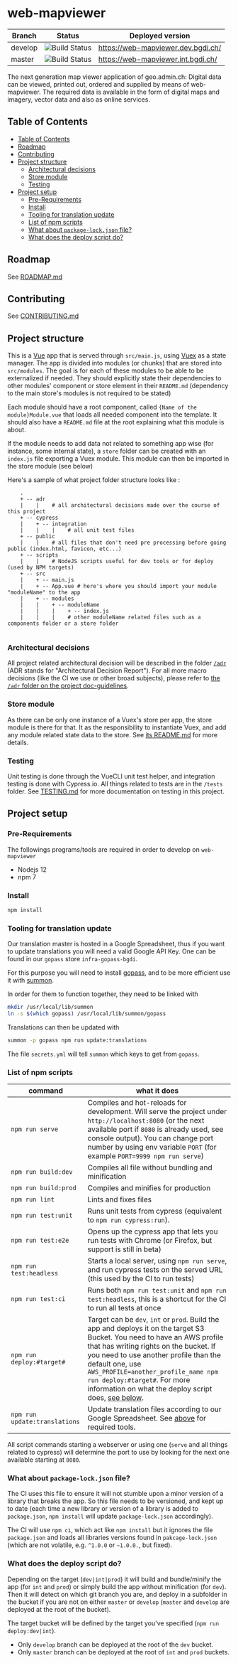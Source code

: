 # web-mapviewer

| Branch  | Status                                                                                                                                                                                                                                                                                                                      | Deployed version                   |
| ------- | --------------------------------------------------------------------------------------------------------------------------------------------------------------------------------------------------------------------------------------------------------------------------------------------------------------------------- | ---------------------------------- |
| develop | ![Build Status](https://codebuild.eu-central-1.amazonaws.com/badges?uuid=eyJlbmNyeXB0ZWREYXRhIjoiNml3WEJ4dGpETUExUGswQmxnOXdLczNNOFJUMG05dW9GUk5EYWEzL2Nmek1EbFAvYlpNS2FWRkxzTGtxaFpKeWJKallVTmIyOHhrTWZqRnlyUUU3Uk5RPSIsIml2UGFyYW1ldGVyU3BlYyI6IllNU05Qdi9zcUtMSzF4OGciLCJtYXRlcmlhbFNldFNlcmlhbCI6MX0%3D&branch=develop) | https://web-mapviewer.dev.bgdi.ch/ |
| master  | ![Build Status](https://codebuild.eu-central-1.amazonaws.com/badges?uuid=eyJlbmNyeXB0ZWREYXRhIjoiNml3WEJ4dGpETUExUGswQmxnOXdLczNNOFJUMG05dW9GUk5EYWEzL2Nmek1EbFAvYlpNS2FWRkxzTGtxaFpKeWJKallVTmIyOHhrTWZqRnlyUUU3Uk5RPSIsIml2UGFyYW1ldGVyU3BlYyI6IllNU05Qdi9zcUtMSzF4OGciLCJtYXRlcmlhbFNldFNlcmlhbCI6MX0%3D&branch=master)  | https://web-mapviewer.int.bgdi.ch/ |

The next generation map viewer application of geo.admin.ch: Digital data can be viewed, printed out, ordered and supplied by means of web-mapviewer. The required data is available in the form of digital maps and imagery, vector data and also as online services.

## Table of Contents

- [Table of Contents](#table-of-contents)
- [Roadmap](#roadmap)
- [Contributing](#contributing)
- [Project structure](#project-structure)
  - [Architectural decisions](#architectural-decisions)
  - [Store module](#store-module)
  - [Testing](#testing)
- [Project setup](#project-setup)
  - [Pre-Requirements](#pre-requirements)
  - [Install](#install)
  - [Tooling for translation update](#tooling-for-translation-update)
  - [List of npm scripts](#list-of-npm-scripts)
  - [What about `package-lock.json` file?](#what-about-package-lockjson-file)
  - [What does the deploy script do?](#what-does-the-deploy-script-do)

## Roadmap

See [ROADMAP.md](ROADMAP.md)

## Contributing

See [CONTRIBUTING.md](CONTRIBUTING.md)

## Project structure

This is a [Vue](https://vuejs.org/) app that is served through `src/main.js`, using [Vuex](https://vuex.vuejs.org/) as a state manager.
The app is divided into modules (or chunks) that are stored into `src/modules`. The goal is for each of these modules to be able to be externalized if needed. They should explicitly state their dependencies to other modules' component or store element in their `README.md` (dependency to the main store's modules is not required to be stated)

Each module should have a root component, called `{Name of the module}Module.vue` that loads all needed component into the template. It should also have a `README.md` file at the root explaining what this module is about.

If the module needs to add data not related to something app wise (for instance, some internal state), a `store` folder can be created with an `index.js` file exporting a Vuex module.
This module can then be imported in the store module (see below)

Here's a sample of what project folder structure looks like :

```text
    .
    + -- adr
    |    |    # all architectural decisions made over the course of this project
    + -- cypress
    |    + -- integration
    |    |    |    # all unit test files
    + -- public
    |    |    # all files that don't need pre processing before going public (index.html, favicon, etc...)
    + -- scripts
    |    |    # NodeJS scripts useful for dev tools or for deploy (used by NPM targets)
    + -- src
    |    + -- main.js
    |    + -- App.vue # here's where you should import your module "moduleName" to the app
    |    + -- modules
    |    |    + -- moduleName
    |    |    |    + -- index.js
    |    |    |    # other moduleName related files such as a components folder or a store folder


```

### Architectural decisions

All project related architectural decision will be described in the folder [`/adr`](adr/) (ADR stands for "Architectural Decision Report"). For all more macro decisions (like the CI we use or other broad subjects), please refer to [the `/adr` folder on the project doc-guidelines](https://github.com/geoadmin/doc-guidelines/tree/master/adr).

### Store module

As there can be only one instance of a Vuex's store per app, the store module is there for that. It as the responsibility to instantiate Vuex, and add any module related state data to the store.
See [its README.md](src/modules/store/README.md) for more details.

### Testing

Unit testing is done through the VueCLI unit test helper, and integration testing is done with Cypress.io.
All things related to tests are in the `/tests` folder.
See [TESTING.md](tests/TESTING.md) for more documentation on testing in this project.

## Project setup

### Pre-Requirements

The followings programs/tools are required in order to develop on `web-mapviewer`

- Nodejs 12
- npm 7

### Install

```bash
npm install
```

### Tooling for translation update

Our translation master is hosted in a Google Spreadsheet, thus if you want to update translations you will need a valid Google API Key.
One can be found in our `gopass` store `infra-gopass-bgdi`.

For this purpose you will need to install [gopass](https://github.com/gopasspw/gopass), and to be more efficient use it with [summon](https://github.com/cyberark/summon).

In order for them to function together, they need to be linked with

```bash
mkdir /usr/local/lib/summon
ln -s $(which gopass) /usr/local/lib/summon/gopass
```

Translations can then be updated with

```bash
summon -p gopass npm run update:translations
```

The file `secrets.yml` will tell `summon` which keys to get from `gopass`.

### List of npm scripts

| command                       | what it does                                                                                                                                                                                                                                                                                                                                                                                   |
| ----------------------------- | ---------------------------------------------------------------------------------------------------------------------------------------------------------------------------------------------------------------------------------------------------------------------------------------------------------------------------------------------------------------------------------------------- |
| `npm run serve`               | Compiles and hot-reloads for development. Will serve the project under `http://localhost:8080` (or the next available port if `8080` is already used, see console output). You can change port number by using env variable `PORT` (for example `PORT=9999 npm run serve`)                                                                                                                     |
| `npm run build:dev`           | Compiles all file without bundling and minification                                                                                                                                                                                                                                                                                                                                            |
| `npm run build:prod`          | Compiles and minifies for production                                                                                                                                                                                                                                                                                                                                                           |
| `npm run lint`                | Lints and fixes files                                                                                                                                                                                                                                                                                                                                                                          |
| `npm run test:unit`           | Runs unit tests from cypress (equivalent to `npm run cypress:run`).                                                                                                                                                                                                                                                                                                                            |
| `npm run test:e2e`            | Opens up the cypress app that lets you run tests with Chrome (or Firefox, but support is still in beta)                                                                                                                                                                                                                                                                                        |
| `npm run test:headless`       | Starts a local server, using `npm run serve`, and run cypress tests on the served URL (this used by the CI to run tests)                                                                                                                                                                                                                                                                       |
| `npm run test:ci`             | Runs both `npm run test:unit` and `npm run test:headless`, this is a shortcut for the CI to run all tests at once                                                                                                                                                                                                                                                                              |
| `npm run deploy:#target#`     | Target can be `dev`, `int` or `prod`. Build the app and deploys it on the target S3 Bucket. You need to have an AWS profile that has writing rights on the bucket. If you need to use another profile than the default one, use `AWS_PROFILE=another_profile_name npm run deploy:#target#`. For more information on what the deploy script does, [see below](#what-does-the-deploy-script-do). |
| `npm run update:translations` | Update translation files according to our Google Spreadsheet. See [above](#tooling-for-translation-update) for required tools.                                                                                                                                                                                                                                                                 |

All script commands starting a webserver or using one (`serve` and all things related to cypress) will determine the port to use by looking for the next one available starting at `8080`.

### What about `package-lock.json` file?

The CI uses this file to ensure it will not stumble upon a minor version of a library that breaks the app. So this file needs to be versioned, and kept up to date (each time a new library or version of a library is added to `package.json`, `npm install` will update `package-lock.json` accordingly).

The CI will use `npm ci`, which act like `npm install` but it ignores the file `package.json` and loads all libraries versions found in `pakcage-lock.json` (which are not volatile, e.g. `^1.0.0` or `~1.0.0.`, but fixed).

### What does the deploy script do?

Depending on the target (`dev|int|prod`) it will build and bundle/minify the app (for `int` and `prod`) or simply build the app without minification (for `dev`).
Then it will detect on which git branch you are, and deploy in a subfolder in the bucket if you are not on either `master` or `develop` (`master` and `develop` are deployed at the root of the bucket).

The target bucket will be defined by the target you've specified (`npm run deploy:dev|int`).

- Only `develop` branch can be deployed at the root of the `dev` bucket.
- Only `master` branch can be deployed at the root of `int` and `prod` buckets.
